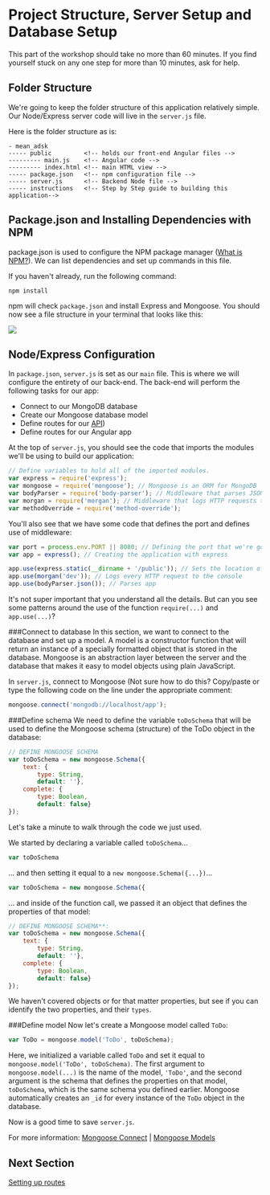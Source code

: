 # Project Structure, Server Setup and Database Setup
This part of the workshop should take no more than 60 minutes. If you find yourself stuck on any one step for more than 10 minutes, ask for help.

## Folder Structure

We're going to keep the folder structure of this application relatively simple. Our Node/Express server code will live in the `server.js` file. 

Here is the folder structure as is:

    - mean_adsk
    ----- public         <!-- holds our front-end Angular files -->
    --------- main.js    <!-- Angular code -->
    --------- index.html <!-- main HTML view -->
    ----- package.json   <!-- npm configuration file -->
    ----- server.js      <!-- Backend Node file -->
    ----- instructions   <!-- Step by Step guide to building this application-->

## Package.json and Installing Dependencies with NPM

package.json is used to configure the NPM package manager ([What is NPM?](https://docs.npmjs.com/getting-started/what-is-npm)). We can list dependencies and set up commands in this file. 

If you haven't already, run the following command:

    npm install 

npm will check `package.json` and install Express and Mongoose. You should now see a file structure in your terminal that looks like this: 

![](http://i68.tinypic.com/10hr8mq.jpg)

## Node/Express Configuration
In `package.json`, `server.js` is set as our `main` file. This is where we will configure the entirety of our back-end. The back-end will perform the following tasks for our app: 
* Connect to our MongoDB database
* Create our Mongoose database model
* Define routes for our [API](https://www.google.com/webhp?sourceid=chrome-instant&ion=1&espv=2&ie=UTF-8#q=what%20is%20an%20api))
* Define routes for our Angular app

At the top of `server.js`, you should see the code that imports the modules we'll be using to build our application:

```javascript
// Define variables to hold all of the imported modules.
var express = require('express'); 
var mongoose = require('mongoose'); // Mongoose is an ORM for MongoDB
var bodyParser = require('body-parser'); // Middleware that parses JSON
var morgan = require('morgan'); // Middleware that logs HTTP requests to the console
var methodOverride = require('method-override');
``` 

You'll also see that we have some code that defines the port and defines use of middleware:

```javascript
var port = process.env.PORT || 8080; // Defining the port that we're going to be using
var app = express(); // Creating the application with express

app.use(express.static(__dirname + '/public')); // Sets the location of the static files that we'll be serving
app.use(morgan('dev')); // Logs every HTTP request to the console
app.use(bodyParser.json()); // Parses app
```

It's not super important that you understand all the details. But can you see some patterns around the use of the function `require(...)` and `app.use(...)`?

###Connect to database
In this section, we want to connect to the database and set up a model. A model is a constructor function that will return an instance of a specially formatted object that is stored in the database. Mongoose is an abstraction layer between the server and the database that makes it easy to model objects using plain JavaScript.

In `server.js`, connect to Mongoose (Not sure how to do this? Copy/paste or type the following code on the line under the appropriate comment:

```javascript
mongoose.connect('mongodb://localhost/app');
```

###Define schema
We need to define the variable `toDoSchema` that will be used to define the Mongoose schema (structure) of the ToDo object in the database:

```javascript
// DEFINE MONGOOSE SCHEMA
var toDoSchema = new mongoose.Schema({ 
    text: {
        type: String, 
        default: ''}, 
    complete: {
        type: Boolean, 
        default: false} 
});
```

Let's take a minute to walk through the code we just used.

We started by declaring a variable called `toDoSchema`...

```javascript
var toDoSchema 
```

... and then setting it equal to a `new mongoose.Schema({...})`...

```javascript
var toDoSchema = new mongoose.Schema({ 
```

... and inside of the function call, we passed it an object that defines the properties of that model: 

```javascript
// DEFINE MONGOOSE SCHEMA**:
var toDoSchema = new mongoose.Schema({ 
    text: {
        type: String, 
        default: ''}, 
    complete: {
        type: Boolean, 
        default: false} 
});
```

We haven't covered objects or for that matter properties, but see if you can identify the two properties, and their `types`.

###Define model
Now let's create a Mongoose model called `ToDo`:

```javascript
var ToDo = mongoose.model('ToDo', toDoSchema);
```

Here, we initialized a variable called `ToDo` and set it equal to `mongoose.model('ToDo', toDoSchema)`. The first argument to `mongoose.model(...)` is the name of the model, `'ToDo'`, and the second argument is the schema that defines the properties on that model, `toDoSchema`, which is the same schema you defined earlier. Mongoose automatically creates an `_id` for every instance of the `ToDo` object in the database.

Now is a good time to save `server.js`.

For more information: [Mongoose Connect](http://mongoosejs.com/docs/connections.html) | [Mongoose Models](http://mongoosejs.com/docs/models.html)

## Next Section

[Setting up routes](./branch1.md)
